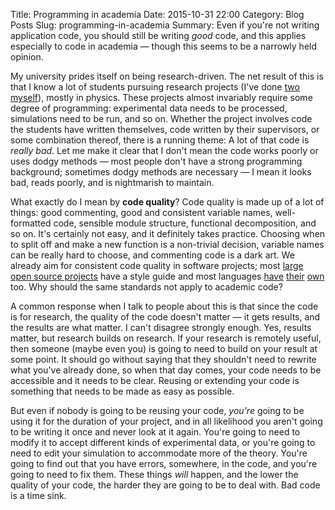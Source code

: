 Title: Programming in academia
Date: 2015-10-31 22:00
Category: Blog Posts
Slug: programming-in-academia
Summary: Even if you're not writing application code, you should still be writing *good* code, and this applies especially to code in academia &mdash; though this seems to be a narrowly held opinion.

My university prides itself on being research-driven. The net result of this is that I know a lot of students pursuing research projects (I've done [two]({filename}/articles/projects/reward-modulation.md) [myself]({filename}/articles/projects/irl.md)), mostly in physics. These projects almost invariably require some degree of programming: experimental data needs to be processed, simulations need to be run, and so on. Whether the project involves code the students have written themselves, code written by their supervisors, or some combination thereof, there is a running theme: A lot of that code is *really bad*. Let me make it clear that I don't mean the code works poorly or uses dodgy methods &mdash; most people don't have a strong programming background; sometimes dodgy methods are necessary &mdash; I mean it looks bad, reads poorly, and is nightmarish to maintain.

What exactly do I mean by **code quality**? Code quality is made up of a lot of things: good commenting, good and consistent variable names, well-formatted code, sensible module structure, functional decomposition, and so on. It's certainly not easy, and it definitely takes practice. Choosing when to split off and make a new function is a non-trivial decision, variable names can be really hard to choose, and commenting code is a dark art. We already aim for consistent code quality in software projects; most [large open source projects](https://github.com/styleguide) have a style guide and most languages [have](https://www.python.org/dev/peps/pep-0008/) [their](https://github.com/rust-lang/rust/tree/master/src/doc/style) [own](https://wiki.haskell.org/Programming_guidelines) too. Why should the same standards not apply to academic code?

A common response when I talk to people about this is that since the code is for research, the quality of the code doesn't matter &mdash; it gets results, and the results are what matter. I can't disagree strongly enough. Yes, results matter, but research builds on research. If your research is remotely useful, then someone (maybe even you) is going to need to build on your result at some point. It should go without saying that they shouldn't need to rewrite what you've already done, so when that day comes, your code needs to be accessible and it needs to be clear. Reusing or extending your code is something that needs to be made as easy as possible.

But even if nobody is going to be reusing your code, *you're* going to be using it for the duration of your project, and in all likelihood you aren't going to be writing it once and never look at it again. You're going to need to modify it to accept different kinds of experimental data, or you're going to need to edit your simulation to accommodate more of the theory. You're going to find out that you have errors, somewhere, in the code, and you're going to need to fix them. These things *will* happen, and the lower the quality of your code, the harder they are going to be to deal with. Bad code is a time sink.

